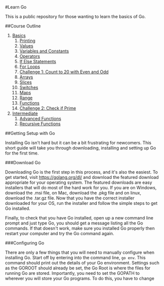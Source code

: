 #Learn Go

This is a public repository for those wanting to learn the basics of Go.

##Course Outline
1. [Basics](basics/basics.md)
	1. [Printing](basics/printing/printing.md)
	1. [Values](basics/values/values.md)
	1. [Variables and Constants](basics/vars-consts/vars-consts.md)
	1. [Operators](basics/operators/operators.md)
	1. [If Else Statements](basics/if-else/if-else.md)
	1. [For Loops](basics/for/for.md)
	1. [Challenge 1: Count to 20 with Even and Odd](challenges/basics/20-even-odd/20-even-odd.md)
	1. [Arrays](basics/arrays/arrays.md)
	1. [Slices](basics/slices/slices.md)
	1. [Switches](basics/switches/switches.md)
	1. [Maps](basics/maps/maps.md)
	1. [Range](basics/range/range.md)
	1. [Functions](basics/functions/functions.md)
	1. [Challenge 2: Check if Prime](challenges/basics/check-prime/check-prime.md)
1. [Intermediate](intermediate/intermediate.md)
	1. [Advanced Functions](intermediate/adv-func/adv-func.md)
	1. [Recursive Functions](intermediate/recursive-functions/recursive-functions.md)

##Getting Setup with Go

Installing Go isn't hard but it can be a bit frustrating for newcomers. This short guide will take you through downloading, installing and setting up Go for the first time.

###Download Go

Downloading Go is the first step in this process, and it's also the easiest. To get started, visit <https://golang.org/dl/> and download the featured download appropriate for your operating system.
The featured downloads are easy installers that will do most of the hard work for you. If you are on Windows, download the .msi file, on Mac, download the .pkg file and on linux, download the .tar.gz file.
Now that you have the correct installer downloaded for your OS, run the installer and follow the simple steps to get Go installed.

Finally, to check that you have Go installed, open up a new command line prompt and just type Go, you should get a message listing all the Go commands. If that doesn't work, make sure you installed Go properly then restart your computer and try the Go command again.

###Configuring Go

There are only a few things that you will need to manually configure when installing Go. Start off by entering into the command line, `go env`. This command should print out the details of your Go environment. Settings such as the GOROOT should already be set, the Go Root is where the files for running Go are stored. Importantly, you need to set the GOPATH to wherever you will store your Go programs. To do this, you have to change
